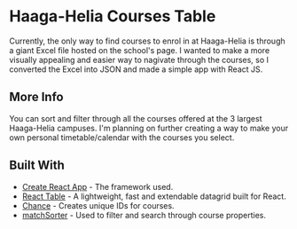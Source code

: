 # Haaga-Helia Courses Table

Currently, the only way to find courses to enrol in at Haaga-Helia is through a giant Excel file hosted on the school's page. I wanted to make a more visually appealing and easier way to nagivate through the courses, so I converted the Excel into JSON and made a simple app with React JS. 

## More Info

You can sort and filter through all the courses offered at the 3 largest Haaga-Helia campuses. I'm planning on further creating a way to make your own personal timetable/calendar with the courses you select.

## Built With

* [Create React App](https://github.com/facebookincubator/create-react-app) - The framework used.
* [React Table](https://react-table.js.org/#/story/readme) - A lightweight, fast and extendable datagrid built for React.
* [Chance](https://chancejs.com/) - Creates unique IDs for courses.
* [matchSorter](https://www.npmjs.com/package/match-sorter) - Used to filter and search through course properties.